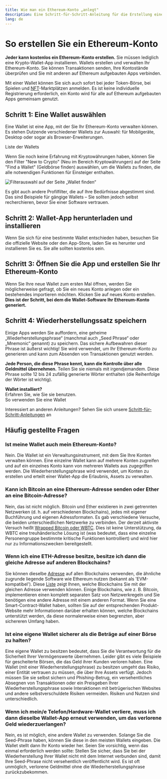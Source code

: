 ```yaml
---
title: Wie man ein Ethereum-Konto „anlegt"
description: Eine Schritt-für-Schritt-Anleitung für die Erstellung eines Ethereum-Kontos mithilfe einer Wallet.
lang: de
---
```


# So erstellen Sie ein Ethereum-Konto

**Jeder kann kostenlos ein Ethereum-Konto erstellen.** Sie müssen lediglich eine Krypto-Wallet-App installieren. Wallets erstellen und verwalten Ihr Ethereum-Konto. Sie können Transaktionen senden, Ihre Kontostände überprüfen und Sie mit anderen auf Ethereum aufgebauten Apps verbinden.

Mit einer Wallet können Sie sich auch sofort bei jeder Token-Börse, bei Spielen und [NFT](/glossary/#nft)-Marktplätzen anmelden. Es ist keine individuelle Registrierung erforderlich, ein Konto wird für alle auf Ethereum aufgebauten Apps gemeinsam genutzt.

## Schritt 1: Eine Wallet auswählen

Eine Wallet ist eine App, mit der Sie Ihr Ethereum-Konto verwalten können. Es stehen Dutzende verschiedener Wallets zur Auswahl: für Mobilgeräte, Desktop oder sogar als Browser-Erweiterungen.


<ButtonLink href="/wallets/find-wallet/">
  Liste der Wallets
</ButtonLink>

Wenn Sie noch keine Erfahrung mit Kryptowährungen haben, können Sie den Filter "New to Crypto" (Neu im Bereich Kryptowährungen) auf der Seite "Find a Wallet" (Geldbörse finden) auswählen, um die Wallets zu finden, die alle notwendigen Funktionen für Einsteiger enthalten.

![Filterauswahl auf der Seite „Wallet finden“](./wallet-box.png)

Es gibt auch andere Profilfilter, die auf Ihre Bedürfnisse abgestimmt sind. Das sind Beispiele für gängige Wallets – Sie sollten jedoch selbst recherchieren, bevor Sie einer Software vertrauen.

## Schritt 2: Wallet-App herunterladen und installieren

Wenn Sie sich für eine bestimmte Wallet entschieden haben, besuchen Sie die offizielle Website oder den App-Store, laden Sie es herunter und installieren Sie es. Sie alle sollten kostenlos sein.

## Schritt 3: Öffnen Sie die App und erstellen Sie Ihr Ethereum-Konto

Wenn Sie Ihre neue Wallet zum ersten Mal öffnen, werden Sie möglicherweise gefragt, ob Sie ein neues Konto anlegen oder ein bestehendes importieren möchten. Klicken Sie auf neues Konto erstellen. **Dies ist der Schritt, bei dem die Wallet-Software Ihr Ethereum-Konto generiert.**

## Schritt 4: Wiederherstellungssatz speichern

Einige Apps werden Sie auffordern, eine geheime „Wiederherstellungsphrase“ (manchmal auch „Seed Phrase“ oder „Mnemonic“ genannt) zu speichern. Das sichere Aufbewahren dieser Phrase ist äußerst wichtig! Sie wird verwendet, um Ihr Ethereum-Konto zu generieren und kann zum Absenden von Transaktionen genutzt werden.

**Jede Person, die diese Phrase kennt, kann die Kontrolle über alle Geldmittel übernehmen.** Teilen Sie sie niemals mit irgendjemandem. Diese Phrase sollte 12 bis 24 zufällig generierte Wörter enthalten (die Reihenfolge der Wörter ist wichtig).

<div>
<InfoBanner shouldSpaceBetween emoji=":eyes:">
  <div><b>Wallet installiert?</b><br/>Erfahren Sie, wie Sie sie benutzen.</div>
  <ButtonLink href="/guides/how-to-use-a-wallet">
    So verwenden Sie eine Wallet
  </ButtonLink>
</InfoBanner>
</div>

Interessiert an anderen Anleitungen? Sehen Sie sich unsere [Schritt-für-Schritt-Anleitungen](/guides/) an

## Häufig gestellte Fragen

### Ist meine Wallet auch mein Ethereum-Konto?

Nein. Die Wallet ist ein Verwaltungsinstrument, mit dem Sie Ihre Konten verwalten können. Eine einzelne Wallet kann auf mehrere Konten zugreifen und auf ein einzelnes Konto kann von mehreren Wallets aus zugegriffen werden. Die Wiederherstellungsphrase wird verwendet, um Konten zu erstellen und erteilt einer Wallet-App die Erlaubnis, Assets zu verwalten.

### Kann ich Bitcoin an eine Ethereum-Adresse senden oder Ether an eine Bitcoin-Adresse?

Nein, das ist nicht möglich. Bitcoin und Ether existieren in zwei getrennten Netzwerken (d. h. auf verschiedenen Blockchains), jedes mit eigener Buchführung und eigenen Adressformaten. Es gab verschiedene Versuche, die beiden unterschiedlichen Netzwerke zu verbinden. Der derzeit aktivste Versuch heißt [Wrapped Bitcoin oder WBTC](https://www.bitcoin.com/get-started/what-is-wbtc/). Dies ist keine Unterstützung, da WBTC eine treuhänderische Lösung ist (was bedeutet, dass eine einzelne Personengruppe bestimmte kritische Funktionen kontrolliert) und wird hier nur zu Informationszwecken bereitgestellt.

### Wenn ich eine ETH-Adresse besitze, besitze ich dann die gleiche Adresse auf anderen Blockchains?

Sie können dieselbe [Adresse](/glossary/#address) auf allen Blockchains verwenden, die ähnliche zugrunde liegende Software wie Ethereum nutzen (bekannt als 'EVM-kompatibel'). Diese [Liste](https://chainlist.org/) zeigt Ihnen, welche Blockchains Sie mit der gleichen Adresse verwenden können. Einige Blockchains, wie z. B. Bitcoin, implementieren einen komplett separaten Satz von Netzwerkregeln und Sie benötigen eine andere Adresse mit einem anderen Format. Wenn Sie eine Smart-Contract-Wallet haben, sollten Sie auf der entsprechenden Produkt-Website mehr Informationen darüber erhalten können, welche Blockchains unterstützt werden, da diese normalerweise einen begrenzten, aber sichereren Umfang haben.

### Ist eine eigene Wallet sicherer als die Beträge auf einer Börse zu halten?

Eine eigene Wallet zu besitzen bedeutet, dass Sie die Verantwortung für die Sicherheit Ihrer Vermögenswerte übernehmen. Leider gibt es viele Beispiele für gescheiterte Börsen, die das Geld ihrer Kunden verloren haben. Eine Wallet (mit einer Wiederherstellungsphrase) zu besitzen umgeht das Risiko, einer Entität vertrauen zu müssen, die über Ihre Assets verfügt. Jedoch müssen Sie sie selbst sichern und Phishing-Betrug, ein versehentliches Absegnen von Transaktionen oder ein Preisgeben Ihrer Wiederherstellungsphrase sowie Interaktionen mit betrügerischen Websites und andere selbstverschuldete Risiken vermeiden. Risiken und Nutzen sind unterschiedlich.

### Wenn ich mein/e Telefon/Hardware-Wallet verliere, muss ich dann dieselbe Wallet-App erneut verwenden, um das verlorene Geld wiederzuerlangen?

Nein, es ist möglich, eine andere Wallet zu verwenden. Solange Sie die Seed-Phrase haben, können Sie diese in den meisten Wallets eingeben. Die Wallet stellt dann Ihr Konto wieder her. Seien Sie vorsichtig, wenn das einmal erforderlich werden sollte: Stellen Sie sicher, dass Sie bei der Wiederherstellung Ihrer Wallet nicht mit dem Internet verbunden sind, damit Ihre Seed-Phrase nicht versehentlich veröffentlicht wird. Es ist oft unmöglich, verlorene Geldmittel ohne die Wiederherstellungsphrase zurückzubekommen.

